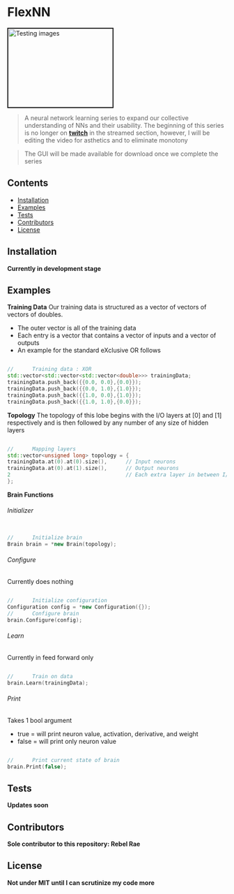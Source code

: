 # FlexNN
<img src="https://images.pexels.com/photos/724994/pexels-photo-724994.jpeg?auto=compress&cs=tinysrgb&dpr=2&h=325&w=470" 
alt="Testing images" width="240" height="180" border="2" />

>A neural network learning series to expand our collective understanding of NNs and their usability. The beginning of this series is no longer on **<a href="https://www.Twitch.tv/Rebel_Rae">twitch</a>** in the streamed section, however, I will be editing the video for asthetics and to eliminate monotony

>The GUI will be made available for download once we complete the series
## Contents
* [Installation](#installation)
* [Examples](#examples)
* [Tests](#tests)
* [Contributors](#contributors)
* [License](#license)

## <a name="installation"></a>Installation
**Currently in development stage**

## <a name="examples"></a>Examples
**Training Data**
Our training data is structured as a vector of vectors of vectors of doubles.
* The outer vector is all of the training data
* Each entry is a vector that contains a vector of inputs and a vector of outputs
* An example for the standard eXclusive OR follows
```c++

//      Training data : XOR
std::vector<std::vector<std::vector<double>>> trainingData;
trainingData.push_back({{0.0, 0.0},{0.0}});
trainingData.push_back({{0.0, 1.0},{1.0}});
trainingData.push_back({{1.0, 0.0},{1.0}});
trainingData.push_back({{1.0, 1.0},{0.0}});

```
**Topology**
The topology of this lobe begins with the I/O layers at [0] and [1] respectively and is then followed by any number of any size of hidden layers
```c++

//      Mapping layers
std::vector<unsigned long> topology = {
trainingData.at(0).at(0).size(),      // Input neurons
trainingData.at(0).at(1).size(),      // Output neurons
2                                     // Each extra layer in between I/O
};

```
**Brain Functions**
###### Initializer
```c++

//      Initialize brain
Brain brain = *new Brain(topology);

```
###### Configure
Currently does nothing
```c++

//      Initialize configuration
Configuration config = *new Configuration({});
//      Configure brain
brain.Configure(config);

```
###### Learn
Currently in feed forward only
```c++

//      Train on data
brain.Learn(trainingData);

```
###### Print
Takes 1 bool argument
* true = will print neuron value, activation, derivative, and weight
* false = will print only neuron value
```c++

//      Print current state of brain
brain.Print(false);

```

## <a name="tests"></a>Tests
**Updates soon**

## <a name="contributors"></a>Contributors
**Sole contributor to this repository: Rebel Rae**

## <a name="license"></a>License
**Not under MIT until I can scrutinize my code more**
